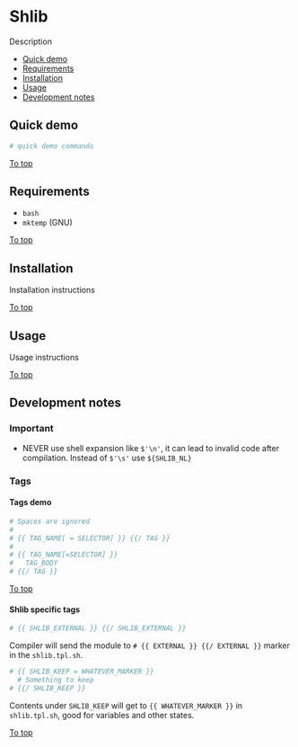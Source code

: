 # <a id="top"></a>Shlib

Description

* [Quick demo](#quick-demo)
* [Requirements](#requirements)
* [Installation](#installation)
* [Usage](#usage)
* [Development notes](#usage)

## Quick demo

```sh
# quick demo commands
```

[To top]

## Requirements

* `bash`
* `mktemp` (GNU)

[To top]

## Installation

Installation instructions

[To top]

## Usage

Usage instructions

[To top]

## Development notes

### Important

* NEVER use shell expansion like `$'\n'`, it can lead to invalid code after compilation. Instead of `$'\s'` use `${SHLIB_NL}`

### Tags

#### Tags demo

```sh
# Spaces are ignored
# 
# {{ TAG_NAME[ = SELECTOR] }} {{/ TAG }}
# 
# {{ TAG_NAME[=SELECTOR] }}
#   TAG_BODY
# {{/ TAG }}
```

[To top]

#### Shlib specific tags

```sh
# {{ SHLIB_EXTERNAL }} {{/ SHLIB_EXTERNAL }}
```

Compiler will send the module to `# {{ EXTERNAL }} {{/ EXTERNAL }}` marker in the `shlib.tpl.sh`.

```sh
# {{ SHLIB_KEEP = WHATEVER_MARKER }}
  # Something to keep
# {{/ SHLIB_KEEP }}
```

Contents under `SHLIB_KEEP` will get to `{{ WHATEVER_MARKER }}` in `shlib.tpl.sh`, good for variables and other states.


[To top]

[To top]: #top
